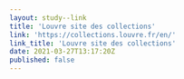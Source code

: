 ```yaml
---
layout: study--link
title: 'Louvre site des collections'
link: 'https://collections.louvre.fr/en/'
link_title: 'Louvre site des collections'
date: 2021-03-27T13:17:20Z
published: false
---
```


